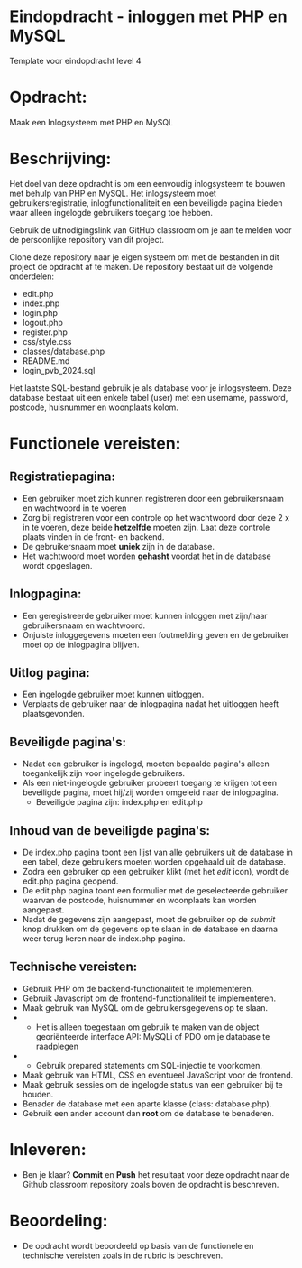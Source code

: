 # Eindopdracht - inloggen met PHP en MySQL 
Template voor eindopdracht level 4
# Opdracht:
Maak een Inlogsysteem met PHP en MySQL
# Beschrijving:
Het doel van deze opdracht is om een eenvoudig inlogsysteem te bouwen met behulp van PHP en MySQL. Het inlogsysteem moet gebruikersregistratie, inlogfunctionaliteit en een beveiligde pagina bieden waar alleen ingelogde gebruikers toegang toe hebben. 

Gebruik de uitnodigingslink van GitHub classroom om je aan te melden voor de persoonlijke repository van dit project. 

Clone deze repository naar je eigen systeem om met de bestanden in dit project de opdracht af te maken. De repository bestaat uit de volgende onderdelen:

- edit.php
- index.php
- login.php
- logout.php
- register.php
- css/style.css
- classes/database.php
- README.md
- login_pvb_2024.sql

Het laatste SQL-bestand gebruik je als database voor je inlogsysteem. Deze database bestaat uit een enkele tabel (user) met een username, password, postcode, huisnummer en woonplaats kolom.

# Functionele vereisten:

## Registratiepagina:
- Een gebruiker moet zich kunnen registreren door een gebruikersnaam en wachtwoord in te voeren 
- Zorg bij registreren voor een controle op het wachtwoord door deze 2 x in te voeren, deze beide **hetzelfde** moeten zijn. Laat deze controle plaats vinden in de front- en backend.
- De gebruikersnaam moet **uniek** zijn in de database.
- Het wachtwoord moet worden **gehasht** voordat het in de database wordt opgeslagen.
## Inlogpagina:
- Een geregistreerde gebruiker moet kunnen inloggen met zijn/haar gebruikersnaam en wachtwoord.
- Onjuiste inloggegevens moeten een foutmelding geven en de gebruiker moet op de inlogpagina blijven.
## Uitlog pagina:
- Een ingelogde gebruiker moet kunnen uitloggen.
- Verplaats de gebruiker naar de inlogpagina nadat het uitloggen heeft plaatsgevonden.
## Beveiligde pagina's:
- Nadat een gebruiker is ingelogd, moeten bepaalde pagina's alleen toegankelijk zijn voor ingelogde gebruikers.
- Als een niet-ingelogde gebruiker probeert toegang te krijgen tot een beveiligde pagina, moet hij/zij worden omgeleid naar de inlogpagina.
  - Beveiligde pagina zijn: index.php en edit.php
## Inhoud van de beveiligde pagina's:
- De index.php pagina toont een lijst van alle gebruikers uit de database in een tabel, deze gebruikers moeten worden opgehaald uit de database.
- Zodra een gebruiker op een gebruiker klikt (met het _edit_ icon), wordt de edit.php pagina geopend.
- De edit.php pagina toont een formulier met de geselecteerde gebruiker waarvan de postcode, huisnummer en woonplaats kan worden aangepast. 
- Nadat de gegevens zijn aangepast, moet de gebruiker op de _submit_ knop drukken om de gegevens op te slaan in de database en daarna weer terug keren naar de index.php pagina.
## Technische vereisten:
- Gebruik PHP om de backend-functionaliteit te implementeren.
- Gebruik Javascript om de frontend-functionaliteit te implementeren.
- Maak gebruik van MySQL om de gebruikersgegevens op te slaan.
- - Het is alleen toegestaan om gebruik te maken van de object georiënteerde interface API: MySQLi of PDO om je database te raadplegen
- - Gebruik prepared statements om SQL-injectie te voorkomen.
- Maak gebruik van HTML, CSS en eventueel JavaScript voor de frontend.
- Maak gebruik sessies om de ingelogde status van een gebruiker bij te houden.
- Benader de database met een aparte klasse (class: database.php).
- Gebruik een ander account dan **root** om de database te benaderen.
# Inleveren:
- Ben je klaar? **Commit** en **Push** het resultaat voor deze opdracht naar de Github classroom repository zoals boven de opdracht is beschreven. 
# Beoordeling:
- De opdracht wordt beoordeeld op basis van de functionele en technische vereisten zoals in de rubric is beschreven.
